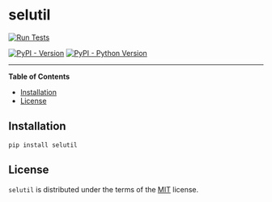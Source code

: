 # selutil

[![Run Tests](https://github.com/lamberss/selutil/actions/workflows/tests.yml/badge.svg)](https://github.com/lamberss/selutil/actions/workflows/tests.yml)

[![PyPI - Version](https://img.shields.io/pypi/v/selutil.svg)](https://pypi.org/project/selutil)
[![PyPI - Python Version](https://img.shields.io/pypi/pyversions/selutil.svg)](https://pypi.org/project/selutil)

-----

**Table of Contents**

- [Installation](#installation)
- [License](#license)

## Installation

```console
pip install selutil
```

## License

`selutil` is distributed under the terms of the [MIT](https://spdx.org/licenses/MIT.html) license.
